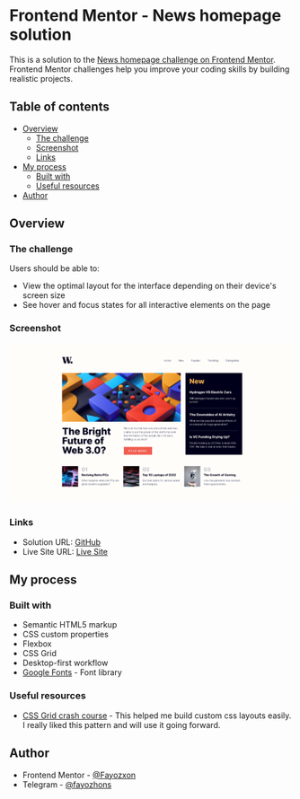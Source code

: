 # Frontend Mentor - News homepage solution

This is a solution to the [News homepage challenge on Frontend Mentor](https://www.frontendmentor.io/challenges/news-homepage-H6SWTa1MFl). Frontend Mentor challenges help you improve your coding skills by building realistic projects. 

## Table of contents

- [Overview](#overview)
  - [The challenge](#the-challenge)
  - [Screenshot](#screenshot)
  - [Links](#links)
- [My process](#my-process)
  - [Built with](#built-with)
  - [Useful resources](#useful-resources)
- [Author](#author)

## Overview

### The challenge

Users should be able to:

- View the optimal layout for the interface depending on their device's screen size
- See hover and focus states for all interactive elements on the page

### Screenshot

![](./screenshot.png)

### Links

- Solution URL: [GitHub](https://github.com/Fayozxon/fem-news-page/)
- Live Site URL: [Live Site](https://fem-news-page.netlify.app/)

## My process

### Built with

- Semantic HTML5 markup
- CSS custom properties
- Flexbox
- CSS Grid
- Desktop-first workflow
- [Google Fonts](https://fonts.google.com/) - Font library

### Useful resources

- [CSS Grid crash course](https://youtu.be/YNB-JD7iPoQ) - This helped me build custom css layouts easily. I really liked this pattern and will use it going forward.

## Author

- Frontend Mentor - [@Fayozxon](https://www.frontendmentor.io/profile/Fayozxon)
- Telegram - [@fayozhons](https://www.t.me/fayozhons)
